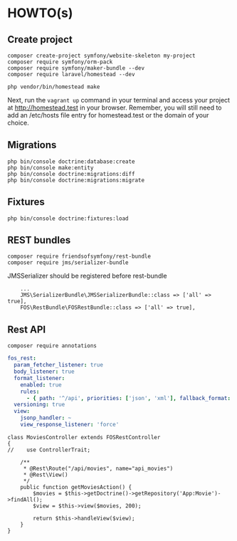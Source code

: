 # HOWTO(s)

## Create project

```
composer create-project symfony/website-skeleton my-project
composer require symfony/orm-pack
composer require symfony/maker-bundle --dev
composer require laravel/homestead --dev
```
```
php vendor/bin/homestead make
```

Next, run the `vagrant up` command in your terminal and access your project at  http://homestead.test in your browser. Remember, you will still need to add an /etc/hosts file entry for homestead.test or the domain of your choice.

## Migrations

```$xslt
php bin/console doctrine:database:create
php bin/console make:entity
php bin/console doctrine:migrations:diff
php bin/console doctrine:migrations:migrate
```

## Fixtures

```$xslt
php bin/console doctrine:fixtures:load
```

## REST bundles

```$xslt
composer require friendsofsymfony/rest-bundle
composer require jms/serializer-bundle
```

JMSSerializer should be registered before rest-bundle

```$xslt
    ...
    JMS\SerializerBundle\JMSSerializerBundle::class => ['all' => true],
    FOS\RestBundle\FOSRestBundle::class => ['all' => true],
```

## Rest API
```
composer require annotations
```

```fos_rest.yaml
fos_rest:
  param_fetcher_listener: true
  body_listener: true
  format_listener:
    enabled: true
    rules:
      - { path: '^/api', priorities: ['json', 'xml'], fallback_format: 'html' }
  versioning: true
  view:
    jsonp_handler: ~
    view_response_listener: 'force'
```

```
class MoviesController extends FOSRestController
{
//    use ControllerTrait;

    /**
     * @Rest\Route("/api/movies", name="api_movies")
     * @Rest\View()
     */
    public function getMoviesAction() {
        $movies = $this->getDoctrine()->getRepository('App:Movie')->findAll();
        $view = $this->view($movies, 200);

        return $this->handleView($view);
    }
}
```

